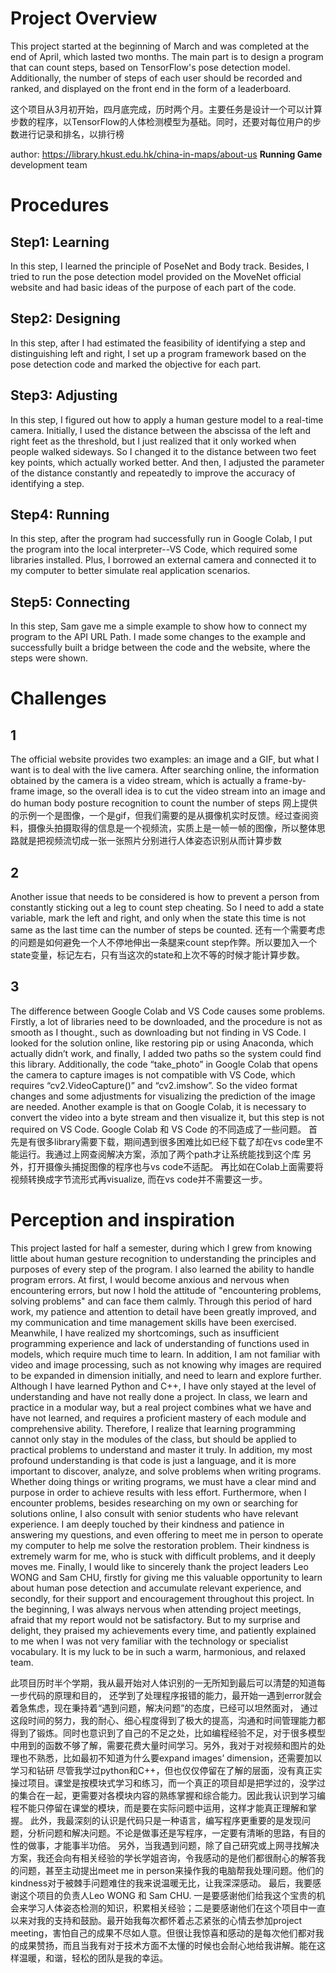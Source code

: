 # Project Overview
This project started at the beginning of March and was completed at the end of April, which lasted two months. The main part is to design a program that can count steps, based on TensorFlow's pose detection model. Additionally, the number of steps of each user should be recorded and ranked, and displayed on the front end in the form of a leaderboard.

这个项目从3月初开始，四月底完成，历时两个月。主要任务是设计一个可以计算步数的程序，以TensorFlow的人体检测模型为基础。同时，还要对每位用户的步数进行记录和排名，以排行榜 

author: https://library.hkust.edu.hk/china-in-maps/about-us   **Running Game** development team
# Procedures 
## Step1: Learning 
In this step, I learned the principle of PoseNet and Body track. Besides, I tried to run the pose detection model provided on the MoveNet official website and had basic ideas of the purpose of each part of the code.
## Step2: Designing 
In this step, after I had estimated the feasibility of identifying a step and distinguishing left and right, I set up a program framework based on the pose detection code and marked the objective for each part.
## Step3: Adjusting
In this step, I figured out how to apply a human gesture model to a real-time camera. Initially, I used the distance between the abscissa of the left and right feet as the threshold, but I just realized that it only worked when people walked sideways. So I changed it to the distance between two feet key points, which actually worked better. And then, I adjusted the parameter of the distance constantly and repeatedly to improve the accuracy of identifying a step.
## Step4: Running
In this step, after the program had successfully run in Google Colab,  I put the program into the local interpreter--VS Code, which required some libraries installed. Plus, I borrowed an external camera and connected it to my computer to better simulate real application scenarios. 
## Step5: Connecting
In this step, Sam gave me a simple example to show how to connect my program to the API URL Path. I made some changes to the example and successfully built a bridge between the code and the website, where the steps were shown.

# Challenges
## 1
The official website provides two examples: an image and a GIF, but what I want is to deal with the live camera. After searching online, the information obtained by the camera is a video stream, which is actually a frame-by-frame image, so the overall idea is to cut the video stream into an image and do human body posture recognition to count the number of steps
网上提供的示例一个是图像，一个是gif，但我们需要的是从摄像机实时反馈。经过查阅资料，摄像头拍摄取得的信息是一个视频流，实质上是一帧一帧的图像，所以整体思路就是把视频流切成一张一张照片分别进行人体姿态识别从而计算步数
## 2
Another issue that needs to be considered is how to prevent a person from constantly sticking out a leg to count step cheating. So I need to add a state variable, mark the left and right, and only when the state this time is not same as the last time can the number of steps be counted.
还有一个需要考虑的问题是如何避免一个人不停地伸出一条腿来count step作弊。所以要加入一个state变量，标记左右，只有当这次的state和上次不等的时候才能计算步数。
## 3
The difference between Google Colab and VS Code causes some problems. Firstly, a lot of libraries need to be downloaded, and the procedure is not as smooth as I thought., such as downloading but not finding in VS Code. I looked for the solution online, like restoring pip or using Anaconda, which actually didn’t work, and finally, I added two paths so the system could find this library.
Additionally, the code “take_photo” in Google Colab that opens the camera to capture images is not compatible with VS Code, which requires “cv2.VideoCapture()” and “cv2.imshow”. So the video format changes and some adjustments for visualizing the prediction of the image are needed.
Another example is that on Google Colab, it is necessary to convert the video into a byte stream and then visualize it, but this step is not required on VS Code.
Google Colab 和 VS Code 的不同造成了一些问题。
首先是有很多library需要下载，期间遇到很多困难比如已经下载了却在vs code里不能运行。我通过上网查阅解决方案，添加了两个path才让系统能找到这个库
另外，打开摄像头捕捉图像的程序也与vs code不适配。
再比如在Colab上面需要将视频转换成字节流形式再visualize, 而在vs code并不需要这一步。

# Perception and inspiration
This project lasted for half a semester, during which I grew from knowing little about human gesture recognition to understanding the principles and purposes of every step of the program. I also learned the ability to handle program errors. At first, I would become anxious and nervous when encountering errors, but now I hold the attitude of "encountering problems, solving problems" and can face them calmly. Through this period of hard work, my patience and attention to detail have been greatly improved, and my communication and time management skills have been exercised. 
Meanwhile, I have realized my shortcomings, such as insufficient programming experience and lack of understanding of functions used in models, which require much time to learn. In addition, I am not familiar with video and image processing, such as not knowing why images are required to be expanded in dimension initially, and need to learn and explore further.
Although I have learned Python and C++, I have only stayed at the level of understanding and have not really done a project. In class, we learn and practice in a modular way, but a real project combines what we have and have not learned, and requires a proficient mastery of each module and comprehensive ability. Therefore, I realize that learning programming cannot only stay in the modules of the class, but should be applied to practical problems to understand and master it truly.
In addition, my most profound understanding is that code is just a language, and it is more important to discover, analyze, and solve problems when writing programs. Whether doing things or writing programs, we must have a clear mind and purpose in order to achieve results with less effort.
Furthermore, when I encounter problems, besides researching on my own or searching for solutions online, I also consult with senior students who have relevant experience. I am deeply touched by their kindness and patience in answering my questions, and even offering to meet me in person to operate my computer to help me solve the restoration problem. Their kindness is extremely warm for me, who is stuck with difficult problems, and it deeply moves me.
Finally, I would like to sincerely thank the project leaders Leo WONG and Sam CHU, firstly for giving me this valuable opportunity to learn about human pose detection and accumulate relevant experience, and secondly, for their support and encouragement throughout this project. In the beginning, I was always nervous when attending project meetings, afraid that my report would not be satisfactory. But to my surprise and delight, they praised my achievements every time, and patiently explained to me when I was not very familiar with the technology or specialist vocabulary. It is my luck to be in such a warm, harmonious, and relaxed team.

此项目历时半个学期，我从最开始对人体识别的一无所知到最后可以清楚的知道每一步代码的原理和目的，
还学到了处理程序报错的能力，最开始一遇到error就会着急焦虑，现在秉持着“遇到问题，解决问题”的态度，已经可以坦然面对，
通过这段时间的努力，我的耐心、细心程度得到了极大的提高，沟通和时间管理能力都得到了锻炼。同时也意识到了自己的不足之处，比如编程经验不足，对于很多模型中用到的函数不够了解，需要花费大量时间学习。另外，我对于对视频和图片的处理也不熟悉，比如最初不知道为什么要expand images’ dimension，还需要加以学习和钻研
尽管我学过python和C++，但也仅仅停留在了解的层面，没有真正实操过项目。课堂是按模块式学习和练习，而一个真正的项目却是把学过的，没学过的集合在一起，更需要对各模块内容的熟练掌握和综合能力。因此我认识到学习编程不能只停留在课堂的模块，而是要在实际问题中运用，这样才能真正理解和掌握。
此外，我最深刻的认识是代码只是一种语言，编写程序更重要的是发现问题，分析问题和解决问题。不论是做事还是写程序，一定要有清晰的思路，有目的性的做事，才能事半功倍。
另外，当我遇到问题，除了自己研究或上网寻找解决方案，我还会向有相关经验的学长学姐咨询，令我感动的是他们都很耐心的解答我的问题，甚至主动提出meet me in person来操作我的电脑帮我处理问题。他们的kindness对于被棘手问题难住的我来说温暖无比，让我深深感动。
最后，我要感谢这个项目的负责人Leo WONG 和 Sam CHU. 一是要感谢他们给我这个宝贵的机会来学习人体姿态检测的知识，积累相关经验；二是要感谢他们在这个项目中一直以来对我的支持和鼓励。最开始我每次都怀着忐忑紧张的心情去参加project meeting，害怕自己的成果不尽如人意。但很让我惊喜和感动的是每次他们都对我的成果赞扬，而且当我有对于技术方面不太懂的时候也会耐心地给我讲解。能在这样温暖，和谐，轻松的团队是我的幸运。
